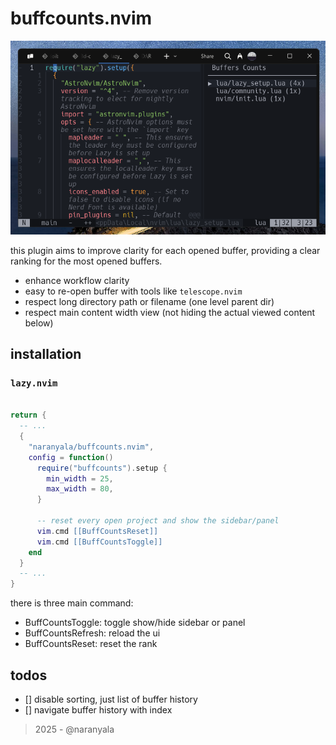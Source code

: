 # buffcounts.nvim

![screenshot](./doc/screenshot.png)

this plugin aims to improve clarity for each opened buffer, providing a clear ranking for the most opened buffers.

- enhance workflow clarity
- easy to re-open buffer with tools like `telescope.nvim`
- respect long directory path or filename (one level parent dir)
- respect main content width view (not hiding the actual viewed content below)

## installation

### `lazy.nvim`

```lua

return {
  -- ...
  {
    "naranyala/buffcounts.nvim",
    config = function()
      require("buffcounts").setup {
        min_width = 25,
        max_width = 80,
      }

      -- reset every open project and show the sidebar/panel
      vim.cmd [[BuffCountsReset]]
      vim.cmd [[BuffCountsToggle]]
    end
  }
  -- ...
}

```

there is three main command:

- BuffCountsToggle: toggle show/hide sidebar or panel
- BuffCountsRefresh: reload the ui
- BuffCountsReset: reset the rank

## todos

- [] disable sorting, just list of buffer history
- [] navigate buffer history with index

> 2025 - @naranyala

